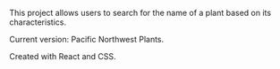This project allows users to search for the name of a plant based on its characteristics.

Current version: Pacific Northwest Plants.

Created with React and CSS.
